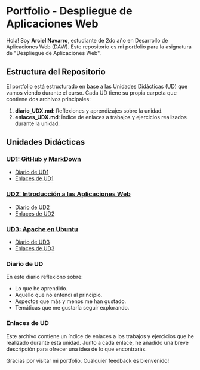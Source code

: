 # Portfolio - Despliegue de Aplicaciones Web

Hola! Soy **Arciel Navarro**, estudiante de 2do año en Desarrollo de Aplicaciones Web (DAW). Este repositorio es mi portfolio para la asignatura de "Despliegue de Aplicaciones Web".

## Estructura del Repositorio

El portfolio está estructurado en base a las Unidades Didácticas (UD) que vamos viendo durante el curso. Cada UD tiene su propia carpeta que contiene dos archivos principales:

1. **diario_UDX.md**: Reflexiones y aprendizajes sobre la unidad.
2. **enlaces_UDX.md**: Índice de enlaces a trabajos y ejercicios realizados durante la unidad.

## Unidades Didácticas

### [UD1: GitHub y MarkDown](./UD1)

- [Diario de UD1](./UD1/diario_UD1.md)
- [Enlaces de UD1](./UD1/enlaces_UD1.md)

### [UD2: Introducción a las Aplicaciones Web](./UD2)

- [Diario de UD2](./UD2/diario_UD2.md)
- [Enlaces de UD2](./UD2/enlaces_UD2.md)

### [UD3: Apache en Ubuntu](./UD3)

- [Diario de UD3](./UD3/diario_UD3.md)
- [Enlaces de UD3](./UD3/enlaces_UD3.md)


### Diario de UD
En este diario reflexiono sobre:

- Lo que he aprendido.
- Aquello que no entendí al principio.
- Aspectos que más y menos me han gustado.
- Temáticas que me gustaría seguir explorando.

### Enlaces de UD
Este archivo contiene un índice de enlaces a los trabajos y ejercicios que he realizado durante esta unidad. Junto a cada enlace, he añadido una breve descripción para ofrecer una idea de lo que encontrarás.

Gracias por visitar mi portfolio. Cualquier feedback es bienvenido!


